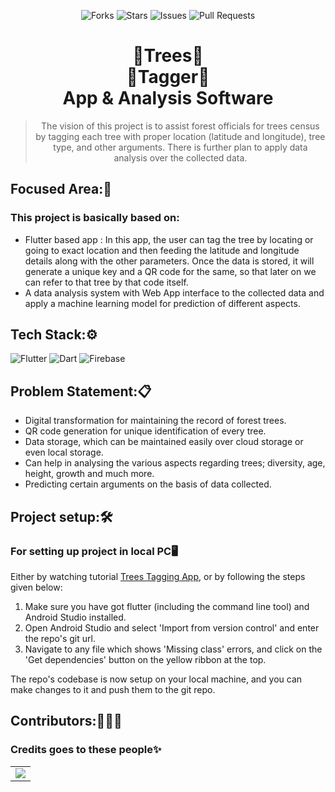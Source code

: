 <div align="center">

![Forks](https://img.shields.io/github/forks/CodeFlow201/forestTreesTagging)
![Stars](https://img.shields.io/github/stars/CodeFlow201/forestTreesTagging)
![Issues](https://img.shields.io/github/issues/CodeFlow201/forestTreesTagging)
![Pull Requests](https://img.shields.io/github/issues-pr/CodeFlow201/forestTreesTagging?)

# 🌳Trees🌳 <br> 🔖Tagger🔖 <br> App & Analysis Software
> The vision of this project is to assist forest officials for trees census by tagging each tree with proper location (latitude and longitude), tree type, and other arguments. There is further plan to apply data analysis over the collected data.

</div>

## Focused Area:🧐
### This project is basically based on:
* Flutter based app :  In this app, the user can tag the tree by locating or going to exact location and then feeding the latitude and longitude details along with the other parameters. Once the data is stored, it will generate a unique key and a QR code for the same, so that later on we can refer to that tree by that code itself.
* A data analysis system with Web App interface to the collected data and apply a machine learning model for prediction of different aspects.

## Tech Stack:⚙️
<img alt="Flutter" src="https://img.shields.io/badge/Flutter%20-%2302569B.svg?&style=for-the-badge&logo=Flutter&logoColor=white" />	<img alt="Dart" src="https://img.shields.io/badge/dart-%230175C2.svg?&style=for-the-badge&logo=dart&logoColor=white"/>	<img alt="Firebase" src="https://img.shields.io/badge/firebase%20-%23039BE5.svg?&style=for-the-badge&logo=firebase"/>	

## Problem Statement:📋
* Digital transformation for maintaining the record of forest trees.
* QR code generation for unique identification of every tree.
* Data storage, which can be maintained easily over cloud storage or even local storage.
* Can help in analysing the various aspects regarding trees; diversity, age, height, growth and much more.
* Predicting certain arguments on the basis of data collected. 

## Project setup:🛠️
### For setting up project in local PC🖥️ 
Either by watching tutorial [Trees Tagging App](https://youtu.be/1KWwgAF0LXY), or by following the steps given below:

1. Make sure you have got flutter (including the command line tool) and Android Studio installed.
2. Open Android Studio and select 'Import from version control' and enter the repo's git url.
3. Navigate to any file which shows 'Missing class' errors, and click on the 'Get dependencies' button
   on the yellow ribbon at the top.

The repo's codebase is now setup on your local machine, and you can make changes to it and push them to the git repo.

## Contributors:👨🏻‍💻
### Credits goes to these people✨

<table>
	<tr>
		<td>
   <a href="https://github.com/CodeFlow201/forestTreesTagging/graphs/contributors">
  <img src="https://contrib.rocks/image?repo=CodeFlow201/forestTreesTagging" />
</a>
	</td>
	</tr>
</table>
